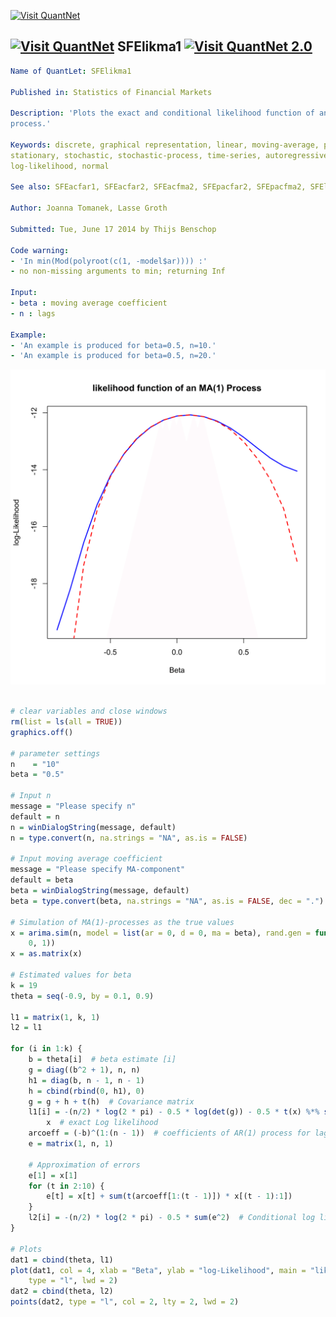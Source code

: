 
[<img src="https://github.com/QuantLet/Styleguide-and-Validation-procedure/blob/master/pictures/banner.png" alt="Visit QuantNet">](http://quantlet.de/index.php?p=info)

## [<img src="https://github.com/QuantLet/Styleguide-and-Validation-procedure/blob/master/pictures/qloqo.png" alt="Visit QuantNet">](http://quantlet.de/) **SFElikma1** [<img src="https://github.com/QuantLet/Styleguide-and-Validation-procedure/blob/master/pictures/QN2.png" width="60" alt="Visit QuantNet 2.0">](http://quantlet.de/d3/ia)

```yaml
Name of QuantLet: SFElikma1

Published in: Statistics of Financial Markets

Description: 'Plots the exact and conditional likelihood function of an MA(1) (moving average)
process.'

Keywords: discrete, graphical representation, linear, moving-average, plot, process, simulation,
stationary, stochastic, stochastic-process, time-series, autoregressive, likelihood,
log-likelihood, normal

See also: SFEacfar1, SFEacfar2, SFEacfma2, SFEpacfar2, SFEpacfma2, SFElikgarch, SFElikarch1

Author: Joanna Tomanek, Lasse Groth

Submitted: Tue, June 17 2014 by Thijs Benschop

Code warning:
- 'In min(Mod(polyroot(c(1, -model$ar)))) :'
- no non-missing arguments to min; returning Inf

Input:
- beta : moving average coefficient
- n : lags

Example:
- 'An example is produced for beta=0.5, n=10.'
- 'An example is produced for beta=0.5, n=20.'
```

![Picture1](SFElikma1-1.png)


```r

# clear variables and close windows
rm(list = ls(all = TRUE))
graphics.off()

# parameter settings
n    = "10"
beta = "0.5"

# Input n
message = "Please specify n"
default = n
n = winDialogString(message, default)
n = type.convert(n, na.strings = "NA", as.is = FALSE)

# Input moving average coefficient
message = "Please specify MA-component"
default = beta
beta = winDialogString(message, default)
beta = type.convert(beta, na.strings = "NA", as.is = FALSE, dec = ".")

# Simulation of MA(1)-processes as the true values
x = arima.sim(n, model = list(ar = 0, d = 0, ma = beta), rand.gen = function(n) rnorm(n, 
    0, 1))
x = as.matrix(x)

# Estimated values for beta
k = 19
theta = seq(-0.9, by = 0.1, 0.9)

l1 = matrix(1, k, 1)
l2 = l1

for (i in 1:k) {
    b = theta[i]  # beta estimate [i]
    g = diag((b^2 + 1), n, n)
    h1 = diag(b, n - 1, n - 1)
    h = cbind(rbind(0, h1), 0)
    g = g + h + t(h)  # Covariance matrix
    l1[i] = -(n/2) * log(2 * pi) - 0.5 * log(det(g)) - 0.5 * t(x) %*% solve(g) %*% 
        x  # exact Log likelihood 
    arcoeff = (-b)^(1:(n - 1))  # coefficients of AR(1) process for lag=2:10
    e = matrix(1, n, 1)
    
    # Approximation of errors
    e[1] = x[1]
    for (t in 2:10) {
        e[t] = x[t] + sum(t(arcoeff[1:(t - 1)]) * x[(t - 1):1])
    }
    l2[i] = -(n/2) * log(2 * pi) - 0.5 * sum(e^2)  # Conditional log likelihood
}

# Plots
dat1 = cbind(theta, l1)
plot(dat1, col = 4, xlab = "Beta", ylab = "log-Likelihood", main = "likelihood function of an MA(1) Process", 
    type = "l", lwd = 2)
dat2 = cbind(theta, l2)
points(dat2, type = "l", col = 2, lty = 2, lwd = 2)
```
